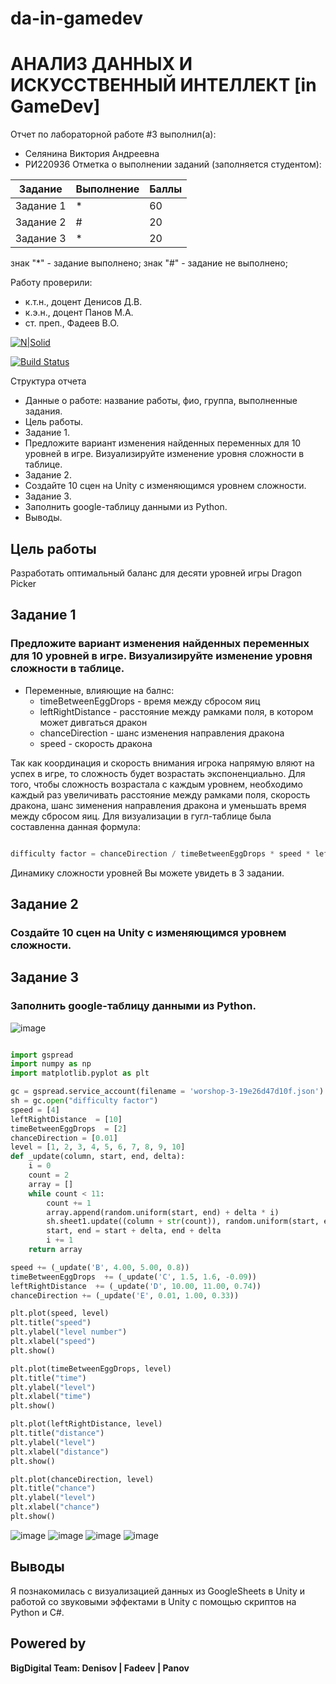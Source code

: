 # da-in-gamedev
# АНАЛИЗ ДАННЫХ И ИСКУССТВЕННЫЙ ИНТЕЛЛЕКТ [in GameDev]
Отчет по лабораторной работе #3 выполнил(а):
- Селянина Виктория Андреевна
- РИ220936
Отметка о выполнении заданий (заполняется студентом):

| Задание | Выполнение | Баллы |
| ------ | ------ | ------ |
| Задание 1 | * | 60 |
| Задание 2 | # | 20 |
| Задание 3 | * | 20 |

знак "*" - задание выполнено; знак "#" - задание не выполнено;

Работу проверили:
- к.т.н., доцент Денисов Д.В.
- к.э.н., доцент Панов М.А.
- ст. преп., Фадеев В.О.

[![N|Solid](https://cldup.com/dTxpPi9lDf.thumb.png)](https://nodesource.com/products/nsolid)

[![Build Status](https://travis-ci.org/joemccann/dillinger.svg?branch=master)](https://travis-ci.org/joemccann/dillinger)

Структура отчета

- Данные о работе: название работы, фио, группа, выполненные задания.
- Цель работы.
- Задание 1.
- Предложите вариант изменения найденных переменных для 10 уровней в игре. Визуализируйте изменение уровня сложности в таблице. 
- Задание 2.
- Создайте 10 сцен на Unity с изменяющимся уровнем сложности.
- Задание 3.
- Заполнить google-таблицу данными из Python.
- Выводы.

## Цель работы
Разработать оптимальный баланс для десяти уровней игры Dragon Picker

## Задание 1
### Предложите вариант изменения найденных переменных для 10 уровней в игре. Визуализируйте изменение уровня сложности в таблице. 

- Переменные, влияющие на балнс:
  - timeBetweenEggDrops - время между сбросом яиц
  - leftRightDistance - расстояние между рамками поля, в котором может дивгаться дракон
  - chanceDirection - шанс изменения направления дракона
  - speed - скорость дракона
 
Так как координация и скорость внимания игрока напрямую вляют на успех в игре, то сложность будет возрастать экспоненциально. Для того, чтобы сложность возрастала с каждым уровнем, необходимо каждый раз увеличивать расстояние между рамками поля, скорость дракона, шанс зименения направления дракона и уменьшать время между сбросом яиц. Для визуализации в гугл-таблице была составленна данная формула:

```py

difficulty factor = chanceDirection / timeBetweenEggDrops * speed * leftRightDistance

```
Динамику сложности уровней Вы можете увидеть в 3 задании.

## Задание 2
### Создайте 10 сцен на Unity с изменяющимся уровнем сложности.


## Задание 3
### Заполнить google-таблицу данными из Python.

![image](https://github.com/Eiasav/da-in-gamedev/assets/130223999/a0cd6f89-9867-425d-b00e-b4d56203b865)

```py

import gspread
import numpy as np
import matplotlib.pyplot as plt

gc = gspread.service_account(filename = 'worshop-3-19e26d47d10f.json')
sh = gc.open("difficulty factor")
speed = [4]
leftRightDistance  = [10]
timeBetweenEggDrops  = [2]
chanceDirection = [0.01]
level = [1, 2, 3, 4, 5, 6, 7, 8, 9, 10]
def _update(column, start, end, delta):
    i = 0
    count = 2
    array = []
    while count < 11:
        count += 1
        array.append(random.uniform(start, end) + delta * i)
        sh.sheet1.update((column + str(count)), random.uniform(start, end) + delta * i)
        start, end = start + delta, end + delta
        i += 1
    return array

speed += (_update('B', 4.00, 5.00, 0.8))
timeBetweenEggDrops  += (_update('C', 1.5, 1.6, -0.09))
leftRightDistance  += (_update('D', 10.00, 11.00, 0.74))
chanceDirection += (_update('E', 0.01, 1.00, 0.33))

plt.plot(speed, level)
plt.title("speed")
plt.ylabel("level number")
plt.xlabel("speed")
plt.show()

plt.plot(timeBetweenEggDrops, level)
plt.title("time")
plt.ylabel("level")
plt.xlabel("time")
plt.show()

plt.plot(leftRightDistance, level)
plt.title("distance")
plt.ylabel("level")
plt.xlabel("distance")
plt.show()

plt.plot(chanceDirection, level)
plt.title("chance")
plt.ylabel("level")
plt.xlabel("chance")
plt.show()

```
![image](https://github.com/Eiasav/da-in-gamedev/assets/130223999/99f87f2a-adf8-4605-8f2c-c86a0738b5e8)
![image](https://github.com/Eiasav/da-in-gamedev/assets/130223999/c14f8f5e-f133-412e-b3e4-725969ca112f)
![image](https://github.com/Eiasav/da-in-gamedev/assets/130223999/2a5d4c67-4b17-4fea-9c04-6c5dea9a7f26)
![image](https://github.com/Eiasav/da-in-gamedev/assets/130223999/28307074-4628-4152-a861-bd7a45b71454)


## Выводы

Я познакомилась с визуализацией данных из GoogleSheets в Unity и работой со звуковыми эффектами в Unity с помощью скриптов на Python и C#.

## Powered by

**BigDigital Team: Denisov | Fadeev | Panov**
